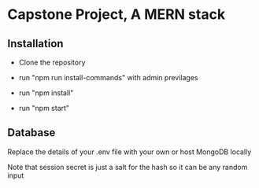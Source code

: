 # Capstone Project, A MERN stack

## Installation

* Clone the repository 

* run "npm run install-commands" with admin previlages

* run "npm install"

* run "npm start"

## Database

Replace the details of your .env file with your own or host MongoDB locally

Note that session secret is just a salt for the hash so it can be any random input